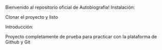 Bienvenido al repositorio oficial de Autobiografia!
Instalación: 

Clonar el proyecto y listo

Introducción:

Proyecto completamente de prueba para practicar con la plataforma de Github y Git